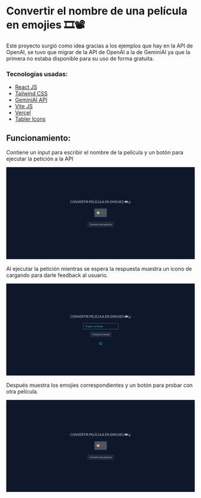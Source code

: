 # Convertir el nombre de una película en emojies 🎞📽

Este proyecto surgió como idea gracias a los ejemplos que hay en la API de OpenAI, se tuvo que migrar de la API de OpenAI a la de GeminiAI ya que la primera no estaba disponible para su uso de forma gratuita.

### Tecnologías usadas:
- [React JS](https://reactjs.org)
- [Tailwind CSS](https://tailwindcss.com)
- [GeminiAI API](https://ai.google.dev/)
- [Vite JS](https://vitejs.dev)
- [Vercel](https://vercel.com)
- [Tabler Icons](https://tabler-icons.io)


## Funcionamiento:

Contiene un input para escribir el nombre de la película y un botón para ejecutar la petición a la API

![Una imagen de la app que tiene un título, un input ](https://raw.githubusercontent.com/carandev/movie-to-emoji/main/.github/emoji.png)

Al ejecutar la petición mientras se espera la respuesta muestra un icono de cargando para darle feedback al usuario.

![Una imagen de la app que tiene un título, un input, un botón y un icono de cargando](https://raw.githubusercontent.com/carandev/movie-to-emoji/main/.github/loading.png)

Después muestra los emojies correspondientes y un botón para probar con otra película.

![Una imagen de la app que tiene un título, los emojies de la película y un botón](https://raw.githubusercontent.com/carandev/movie-to-emoji/main/.github/emoji.png)
